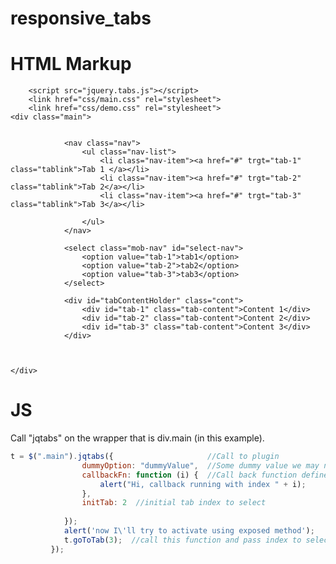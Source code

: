 responsive_tabs
===============
HTML Markup
======================
<script src="jquery.js"></script>
		<script src="jquery.tabs.js"></script>
		<link href="css/main.css" rel="stylesheet">
		<link href="css/demo.css" rel="stylesheet">
	<div class="main">
				
				 
				<nav class="nav">
					<ul class="nav-list">
						<li class="nav-item"><a href="#" trgt="tab-1" class="tablink">Tab 1 </a></li>
						<li class="nav-item"><a href="#" trgt="tab-2" class="tablink">Tab 2</a></li>
						<li class="nav-item"><a href="#" trgt="tab-3" class="tablink">Tab 3</a></li>
						
					</ul>
				</nav>
				
				<select class="mob-nav" id="select-nav">
					<option value="tab-1">tab1</option>
					<option value="tab-2">tab2</option>
					<option value="tab-3">tab3</option>
				</select>
				
				<div id="tabContentHolder" class="cont">
					<div id="tab-1" class="tab-content">Content 1</div>
					<div id="tab-2" class="tab-content">Content 2</div>
					<div id="tab-3" class="tab-content">Content 3</div>
				</div>
			


	</div>



JS
==============

Call "jqtabs" on the wrapper that is div.main (in this example).
```javascript
t = $(".main").jqtabs({ 					//Call to plugin
		        dummyOption: "dummyValue",  //Some dummy value we may need
		        callbackFn: function (i) {  //Call back function defined here, it gets triggered when a tab is selected
		            alert("Hi, callback running with index " + i);
		        },
		        initTab: 2  //initial tab index to select
		        
		    });
		    alert('now I\'ll try to activate using exposed method');
		    t.goToTab(3);  //call this function and pass index to select 'i'th function
		 });
```

